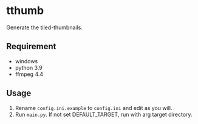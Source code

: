 # tthumb
Generate the tiled-thumbnails.
## Requirement
- windows
- python 3.9
- ffmpeg 4.4
## Usage
1. Rename `config.ini.example` to `config.ini` and edit as you will.
2. Run `main.py`. If not set DEFAULT_TARGET, run with arg target directory.